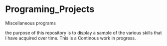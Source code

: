 # Programing_Projects
Miscellaneous programs 

the purpose of this repository is to display a sample of the various skills that I have acquired over time. This is a Continous work in progress.
